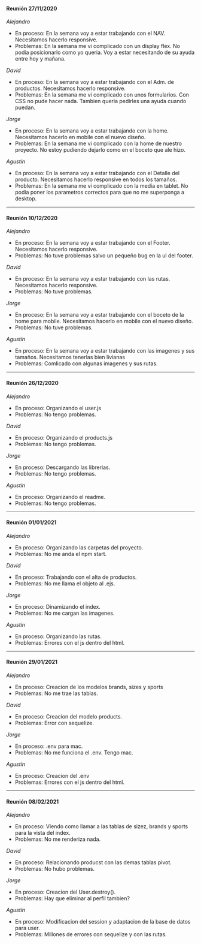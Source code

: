 #### Reunión 27/11/2020

*Alejandro*
- En proceso: En la semana voy a estar trabajando con el NAV. Necesitamos hacerlo responsive.
- Problemas: En la semana me vi complicado con un display flex. No podia posicionarlo como yo queria. Voy a estar necesitando de su ayuda entre hoy y mañana.

*David*
- En proceso: En la semana voy a estar trabajando con el Adm. de productos. Necesitamos hacerlo responsive.
- Problemas: En la semana me vi complicado con unos formularios. Con CSS no pude hacer nada. Tambien queria pedirles una ayuda cuando puedan.

*Jorge*
- En proceso: En la semana voy a estar trabajando con la home. Necesitamos hacerlo en mobile con el nuevo diseño.
- Problemas: En la semana me vi complicado con la home de nuestro proyecto. No estoy pudiendo dejarlo como en el boceto que ale hizo.

*Agustín*
- En proceso: En la semana voy a estar trabajando con el Detalle del producto. Necesitamos hacerlo responsive en todos los tamaños.
- Problemas: En la semana me vi complicado con la media en tablet. No podia poner los parametros correctos para que no me superponga a desktop.

---

#### Reunión 10/12/2020

*Alejandro*
- En proceso: En la semana voy a estar trabajando con el Footer. Necesitamos hacerlo responsive.
- Problemas: No tuve problemas salvo un pequeño bug en la ul del footer.

*David*
- En proceso: En la semana voy a estar trabajando con las rutas. Necesitamos hacerlo responsive.
- Problemas: No tuve problemas.

*Jorge*
- En proceso: En la semana voy a estar trabajando con el boceto de la home para mobile. Necesitamos hacerlo en mobile con el nuevo diseño.
- Problemas: No tuve problemas.

*Agustín*
- En proceso: En la semana voy a estar trabajando con las imagenes y sus tamaños. Necesitamos tenerlas bien livianas
- Problemas: Comlicado con algunas imagenes y sus rutas.

---

#### Reunión 26/12/2020

*Alejandro*
- En proceso: Organizando el user.js
- Problemas: No tengo problemas.

*David*
- En proceso: Organizando el products.js
- Problemas: No tengo problemas.

*Jorge*
- En proceso: Descargando las librerias.
- Problemas: No tengo problemas.

*Agustín*
- En proceso: Organizando el readme.
- Problemas: No tengo problemas.

---

#### Reunión 01/01/2021

*Alejandro*
- En proceso: Organizando las carpetas del proyecto.
- Problemas: No me anda el npm start.

*David*
- En proceso: Trabajando con el alta de productos.
- Problemas: No me llama el objeto al .ejs.

*Jorge*
- En proceso: Dinamizando el index.
- Problemas: No me cargan las imagenes.

*Agustín*
- En proceso: Organizando las rutas.
- Problemas: Errores con el js dentro del html.

---

#### Reunión 29/01/2021

*Alejandro*
- En proceso: Creacion de los modelos brands, sizes y sports
- Problemas: No me trae las tablas.

*David*
- En proceso: Creacion del modelo products.
- Problemas: Error con sequelize.

*Jorge*
- En proceso: .env para mac.
- Problemas: No me funciona el .env. Tengo mac.

*Agustín*
- En proceso: Creacion del .env
- Problemas: Errores con el js dentro del html.

---

#### Reunión 08/02/2021

*Alejandro*
- En proceso: Viendo como llamar a las tablas de sizez, brands y sports para la vista del index.
- Problemas: No me renderiza nada.

*David*
- En proceso: Relacionando producst con las demas tablas pivot.
- Problemas: No hubo problemas.

*Jorge*
- En proceso: Creacion del User.destroy().
- Problemas: Hay que eliminar al perfil tambien?

*Agustín*
- En proceso: Modificacion del session y adaptacion de la base de datos para user.
- Problemas: Millones de errores con sequelize y con las rutas.